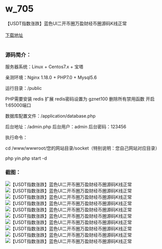 # w_705
【USDT指数涨跌】蓝色UI二开币圈万盈财经币圈源码K线正常
<br/></br>
[下载地址](https://www.uuid2.com/705.html "下载地址")
<br/></br>
<h3>源码简介：</h3>
<p>服务器系统：Linux + Centos7.x + 宝塔<p>
<p>亲测环境：Nginx 1.18.0 + PHP7.0 + Mysql5.6<p>
<p>运行目录：/public<p>
<p>PHP需要安装 redis 扩展 redis密码设置为 gznet100 删除所有禁用函数 开启1:65000端口<p>
<p>数据库配置文件：/application/database.php<p>
<p>后台地址：/admin.php
后台用户：admin
后台密码：123456<p>
<p>执行命令：<p>
<p>cd /www/wwwroot/您的网站目录/socket（特别说明：您自己网站对应目录）<p>
<p>php yin.php start -d<p>
<h3>截图：</h3>
<img src="https://www.uuid2.com/wp-content/uploads/img/202105/35a11ab818.png" alt="【USDT指数涨跌】蓝色UI二开币圈万盈财经币圈源码K线正常"><img src="https://www.uuid2.com/wp-content/uploads/img/202105/674f23e289.png" alt="【USDT指数涨跌】蓝色UI二开币圈万盈财经币圈源码K线正常"><img src="https://www.uuid2.com/wp-content/uploads/img/202105/ad033fe458.png" alt="【USDT指数涨跌】蓝色UI二开币圈万盈财经币圈源码K线正常"><img src="https://www.uuid2.com/wp-content/uploads/img/202105/980903c899.png" alt="【USDT指数涨跌】蓝色UI二开币圈万盈财经币圈源码K线正常"><img src="https://www.uuid2.com/wp-content/uploads/img/202105/7a88c17822.png" alt="【USDT指数涨跌】蓝色UI二开币圈万盈财经币圈源码K线正常"><img src="https://www.uuid2.com/wp-content/uploads/img/202105/7a88c17247.png" alt="【USDT指数涨跌】蓝色UI二开币圈万盈财经币圈源码K线正常"><img src="https://www.uuid2.com/wp-content/uploads/img/202105/c9d404d409.png" alt="【USDT指数涨跌】蓝色UI二开币圈万盈财经币圈源码K线正常"><img src="https://www.uuid2.com/wp-content/uploads/img/202105/084f6fa389.png" alt="【USDT指数涨跌】蓝色UI二开币圈万盈财经币圈源码K线正常"><img src="https://www.uuid2.com/wp-content/uploads/img/202105/6d4ba63215.png" alt="【USDT指数涨跌】蓝色UI二开币圈万盈财经币圈源码K线正常"><img src="https://www.uuid2.com/wp-content/uploads/img/202105/9250ca8181.png" alt="【USDT指数涨跌】蓝色UI二开币圈万盈财经币圈源码K线正常">
